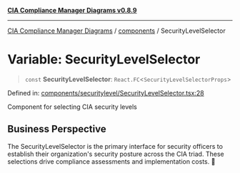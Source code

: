 [**CIA Compliance Manager Diagrams v0.8.9**](../../README.md)

***

[CIA Compliance Manager Diagrams](../../modules.md) / [components](../README.md) / SecurityLevelSelector

# Variable: SecurityLevelSelector

> `const` **SecurityLevelSelector**: `React.FC`\<`SecurityLevelSelectorProps`\>

Defined in: [components/securitylevel/SecurityLevelSelector.tsx:28](https://github.com/Hack23/cia-compliance-manager/blob/e1ae27dd41c4ccea8a13cdec993022242a97dce3/src/components/securitylevel/SecurityLevelSelector.tsx#L28)

Component for selecting CIA security levels

## Business Perspective

The SecurityLevelSelector is the primary interface for security officers
to establish their organization's security posture across the CIA triad.
These selections drive compliance assessments and implementation costs. 💼
